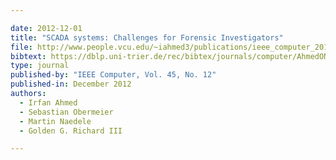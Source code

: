 ```yaml
---

date: 2012-12-01
title: "SCADA systems: Challenges for Forensic Investigators"
file: http://www.people.vcu.edu/~iahmed3/publications/ieee_computer_2012.pdf
bibtext: https://dblp.uni-trier.de/rec/bibtex/journals/computer/AhmedONR12
type: journal
published-by: "IEEE Computer, Vol. 45, No. 12"
published-in: December 2012
authors:
  - Irfan Ahmed
  - Sebastian Obermeier
  - Martin Naedele
  - Golden G. Richard III

---
```

